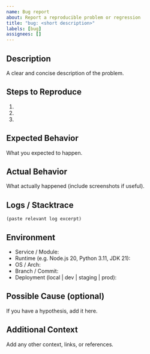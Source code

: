 ```yaml
---
name: Bug report
about: Report a reproducible problem or regression
title: "bug: <short description>"
labels: [bug]
assignees: []
---
```


## Description
A clear and concise description of the problem.

## Steps to Reproduce
1. 
2. 
3. 

## Expected Behavior
What you expected to happen.

## Actual Behavior
What actually happened (include screenshots if useful).

## Logs / Stacktrace
```
(paste relevant log excerpt)
```

## Environment
- Service / Module: 
- Runtime (e.g. Node.js 20, Python 3.11, JDK 21): 
- OS / Arch: 
- Branch / Commit: 
- Deployment (local | dev | staging | prod): 

## Possible Cause (optional)
If you have a hypothesis, add it here.

## Additional Context
Add any other context, links, or references.

